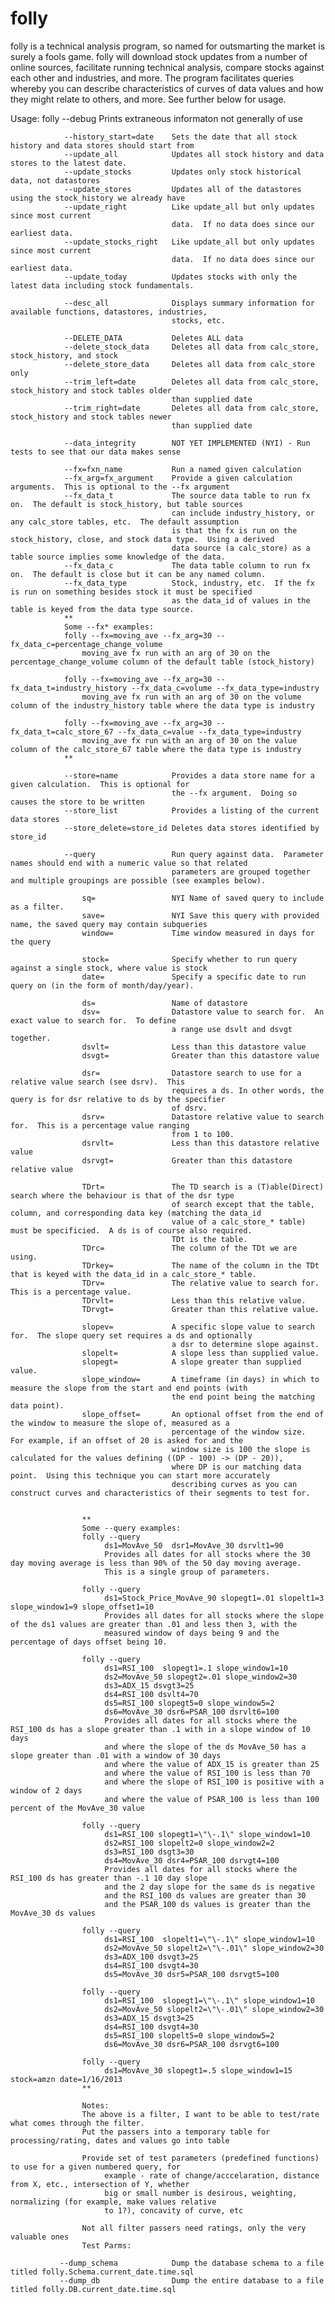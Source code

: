 # folly

folly is a technical analysis program, so named for outsmarting the market is surely 
a fools game.  folly will download stock updates from a number of online sources,
facilitate running technical analysis, compare stocks against each other and industries,
and more.  The program facilitates queries whereby you can describe characteristics
of curves of data values and how they might relate to others, and more.
See further below for usage. 


Usage: folly
                --debug                 Prints extraneous informaton not generally of use              

                --history_start=date    Sets the date that all stock history and data stores should start from
                --update_all            Updates all stock history and data stores to the latest date.
                --update_stocks         Updates only stock historical data, not datastores
                --update_stores         Updates all of the datastores using the stock_history we already have
                --update_right          Like update_all but only updates since most current
                                        data.  If no data does since our earliest data.
                --update_stocks_right   Like update_all but only updates since most current
                                        data.  If no data does since our earliest data.
                --update_today          Updates stocks with only the latest data including stock fundamentals.
                                        
                --desc_all              Displays summary information for available functions, datastores, industries, 
                                        stocks, etc.

                --DELETE_DATA           Deletes ALL data
                --delete_stock_data     Deletes all data from calc_store, stock_history, and stock
                --delete_store_data     Deletes all data from calc_store only
                --trim_left=date        Deletes all data from calc_store, stock_history and stock tables older 
                                        than supplied date
                --trim_right=date       Deletes all data from calc_store, stock_history and stock tables newer 
                                        than supplied date

                --data_integrity        NOT YET IMPLEMENTED (NYI) - Run tests to see that our data makes sense

                --fx=fxn_name           Run a named given calculation
                --fx_arg=fx_argument    Provide a given calculation arguments.  This is optional to the --fx argument
                --fx_data_t             The source data table to run fx on.  The default is stock_history, but table sources
                                        can include industry_history, or any calc_store tables, etc.  The default assumption
                                        is that the fx is run on the stock_history, close, and stock data type.  Using a derived
                                        data source (a calc_store) as a table source implies some knowledge of the data.
                --fx_data_c             The data table column to run fx on.  The default is close but it can be any named column.
                --fx_data_type          Stock, industry, etc.  If the fx is run on something besides stock it must be specified 
                                        as the data_id of values in the table is keyed from the data type source.
                ** 
                Some --fx* examples:
                folly --fx=moving_ave --fx_arg=30 --fx_data_c=percentage_change_volume
                    moving_ave fx run with an arg of 30 on the percentage_change_volume column of the default table (stock_history) 

                folly --fx=moving_ave --fx_arg=30 --fx_data_t=industry_history --fx_data_c=volume --fx_data_type=industry
                    moving_ave fx run with an arg of 30 on the volume column of the industry_history table where the data type is industry

                folly --fx=moving_ave --fx_arg=30 --fx_data_t=calc_store_67 --fx_data_c=value --fx_data_type=industry
                    moving_ave fx run with an arg of 30 on the value column of the calc_store_67 table where the data type is industry
                ** 

                --store=name            Provides a data store name for a given calculation.  This is optional for 
                                        the --fx argument.  Doing so causes the store to be written
                --store_list            Provides a listing of the current data stores
                --store_delete=store_id Deletes data stores identified by store_id

                --query                 Run query against data.  Parameter names should end with a numeric value so that related 
                                        parameters are grouped together and multiple groupings are possible (see examples below).

                    sq=                 NYI Name of saved query to include as a filter.
                    save=               NYI Save this query with provided name, the saved query may contain subqueries
                    window=             Time window measured in days for the query
                    
                    stock=              Specify whether to run query against a single stock, where value is stock
                    date=               Specify a specific date to run query on (in the form of month/day/year).

                    ds=                 Name of datastore
                    dsv=                Datastore value to search for.  An exact value to search for.  To define
                                        a range use dsvlt and dsvgt together.
                    dsvlt=              Less than this datastore value
                    dsvgt=              Greater than this datastore value

                    dsr=                Datastore search to use for a relative value search (see dsrv).  This
                                        requires a ds. In other words, the query is for dsr relative to ds by the specifier
                                        of dsrv.
                    dsrv=               Datastore relative value to search for.  This is a percentage value ranging
                                        from 1 to 100.
                    dsrvlt=             Less than this datastore relative value
                    dsrvgt=             Greater than this datastore relative value

                    TDrt=               The TD search is a (T)able(Direct) search where the behaviour is that of the dsr type
                                        of search except that the table, column, and corresponding data key (matching the data_id
                                        value of a calc_store_* table) must be specificied.  A ds is of course also required.
                                        TDt is the table.
                    TDrc=               The column of the TDt we are using.
                    TDrkey=             The name of the column in the TDt that is keyed with the data_id in a calc_store_* table.
                    TDrv=               The relative value to search for.  This is a percentage value.
                    TDrvlt=             Less than this relative value.
                    TDrvgt=             Greater than this relative value.

                    slopev=             A specific slope value to search for.  The slope query set requires a ds and optionally 
                                        a dsr to determine slope against.
                    slopelt=            A slope less than supplied value. 
                    slopegt=            A slope greater than supplied value.
                    slope_window=       A timeframe (in days) in which to measure the slope from the start and end points (with
                                        the end point being the matching data point).
                    slope_offset=       An optional offset from the end of the window to measure the slope of, measured as a
                                        percentage of the window size.  For example, if an offset of 20 is asked for and the
                                        window size is 100 the slope is calculated for the values defining ((DP - 100) -> (DP - 20)), 
                                        where DP is our matching data point.  Using this technique you can start more accurately
                                        describing curves as you can construct curves and characteristics of their segments to test for.


                    ** 
                    Some --query examples:
                    folly --query 
                         ds1=MovAve_50  dsr1=MovAve_30 dsrvlt1=90
                         Provides all dates for all stocks where the 30 day moving average is less than 90% of the 50 day moving average.
                         This is a single group of parameters.

                    folly --query  
                         ds1=Stock_Price_MovAve_90 slopegt1=.01 slopelt1=3 slope_window1=9 slope_offset1=10
                         Provides all dates for all stocks where the slope of the ds1 values are greater than .01 and less then 3, with the 
                         measured window of days being 9 and the percentage of days offset being 10.
                    
                    folly --query 
                         ds1=RSI_100  slopegt1=.1 slope_window1=10 
                         ds2=MovAve_50 slopegt2=.01 slope_window2=30 
                         ds3=ADX_15 dsvgt3=25 
                         ds4=RSI_100 dsvlt4=70 
                         ds5=RSI_100 slopegt5=0 slope_window5=2 
                         ds6=MovAve_30 dsr6=PSAR_100 dsrvlt6=100 
                         Provides all dates for all stocks where the RSI_100 ds has a slope greater than .1 with in a slope window of 10 days
                         and where the slope of the ds MovAve_50 has a slope greater than .01 with a window of 30 days
                         and where the value of ADX_15 is greater than 25
                         and where the value of RSI_100 is less than 70
                         and where the slope of RSI_100 is positive with a window of 2 days
                         and where the value of PSAR_100 is less than 100 percent of the MovAve_30 value

                    folly --query 
                         ds1=RSI_100 slopegt1=\"\-.1\" slope_window1=10 
                         ds2=RSI_100 slopelt2=0 slope_window2=2 
                         ds3=RSI_100 dsgt3=30 
                         ds4=MovAve_30 dsr4=PSAR_100 dsrvgt4=100
                         Provides all dates for all stocks where the RSI_100 ds has greater than -.1 10 day slope
                         and the 2 day slope for the same ds is negative 
                         and the RSI_100 ds values are greater than 30
                         and the PSAR_100 ds values is greater than the MovAve_30 ds values 

                    folly --query 
                         ds1=RSI_100  slopelt1=\"\-.1\" slope_window1=10  
                         ds2=MovAve_50 slopelt2=\"\-.01\" slope_window2=30 
                         ds3=ADX_100 dsvgt3=25 
                         ds4=RSI_100 dsvgt4=30 
                         ds5=MovAve_30 dsr5=PSAR_100 dsrvgt5=100 

                    folly --query 
                         ds1=RSI_100  slopegt1=\"\-.1\" slope_window1=10 
                         ds2=MovAve_50 slopelt2=\"\-.01\" slope_window2=30 
                         ds3=ADX_15 dsvgt3=25 
                         ds4=RSI_100 dsvgt4=30 
                         ds5=RSI_100 slopelt5=0 slope_window5=2 
                         ds6=MovAve_30 dsr6=PSAR_100 dsrvgt6=100 

                    folly --query  
                         ds1=MovAve_30 slopegt1=.5 slope_window1=15 stock=amzn date=1/16/2013
                    ** 

                    Notes:
                    The above is a filter, I want to be able to test/rate what comes through the filter.
                    Put the passers into a temporary table for processing/rating, dates and values go into table

                    Provide set of test parameters (predefined functions) to use for a given numbered query, for
                         example - rate of change/acccelaration, distance from X, etc., intersection of Y, whether
                         big or small number is desirous, weighting, normalizing (for example, make values relative
                         to 1?), concavity of curve, etc

                    Not all filter passers need ratings, only the very valuable ones
                    Test Parms:

               --dump_schema            Dump the database schema to a file titled folly.Schema.current_date.time.sql
               --dump_db                Dump the entire database to a file titled folly.DB.current_date.time.sql

